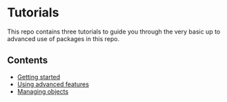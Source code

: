 # Tutorials

This repo contains three tutorials to guide you through the very basic up to advanced use of packages in this repo.

## Contents
- [Getting started](./getting-started.es.md)
- [Using advanced features](./using-advanced-features.md)
- [Managing objects](./managing-objects.md)
